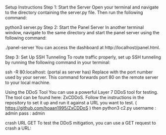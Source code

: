 Setup Instructions
Step 1: Start the Server
Open your terminal and navigate to the directory containing the server.py file. Then run the following command:

python3 server.py
Step 2: Start the Panel Server
In another terminal window, navigate to the same directory and start the panel server using the following command:

./panel-server
You can access the dashboard at http://localhost/panel.html.

Step 3: Set Up SSH Tunneling
To route traffic properly, set up SSH tunneling by running the following command in your terminal:

ssh -R 80:localhost:<PORT> (portal as server has)
Replace <PORT> with the port number used by your server. This command forwards port 80 on the remote server to your local machine.

Using the DDoS Tool
You can use a powerful Layer 7 DDoS tool for testing. The tool can be found here: ZxCDDoS. Follow the instructions in the repository to set it up and run it against a URL you want to test.
( https://github.com/hoaan1995/ZxCDDoS ) then python3 c2.py 
username : admin pass : admin

crash URL GET
To test the DDoS mitigation, you can use a GET request to crash a URL:
